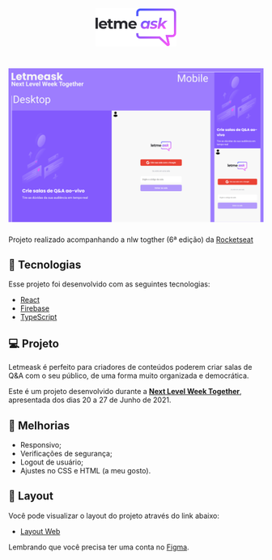 <p align="center">
  <img alt="Letmeask" src="github/logo.svg" width="160px">
</p>

<h1 align="center">
    <img alt="Letmeask" src="github/cover.png" style="max-width: 100%;" />
</h1>

Projeto realizado acompanhando a nlw togther (6ª edição) da [Rocketseat](https://www.rocketseat.com.br/)

## 🧪 Tecnologias

Esse projeto foi desenvolvido com as seguintes tecnologias:

- [React](https://reactjs.org)
- [Firebase](https://firebase.google.com/)
- [TypeScript](https://www.typescriptlang.org/)

## 💻 Projeto

Letmeask é perfeito para criadores de conteúdos poderem criar salas de Q&A com o seu público, de uma forma muito organizada e democrática. 

Este é um projeto desenvolvido durante a **[Next Level Week Together](https://nextlevelweek.com/)**, apresentada dos dias 20 a 27 de Junho de 2021.

## 🚀 Melhorias

- Responsivo;
- Verificações de segurança;
- Logout de usuário;
- Ajustes no CSS e HTML (a meu gosto).

## 🔖 Layout

Você pode visualizar o layout do projeto através do link abaixo:

- [Layout Web](https://www.figma.com/community/file/1009824839797878169) 

Lembrando que você precisa ter uma conta no [Figma](http://figma.com/).
